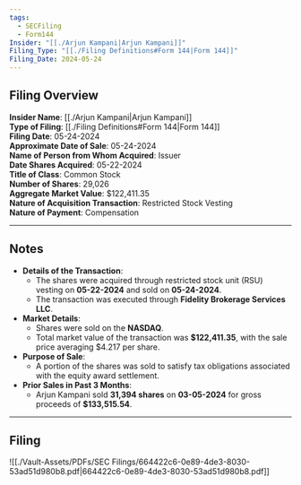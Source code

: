 ```yaml
---
tags:
  - SECFiling
  - Form144
Insider: "[[./Arjun Kampani|Arjun Kampani]]"
Filing_Type: "[[./Filing Definitions#Form 144|Form 144]]"
Filing_Date: 2024-05-24
---
```

## Filing Overview

**Insider Name**: [[./Arjun Kampani|Arjun Kampani]]  
**Type of Filing**: [[./Filing Definitions#Form 144|Form 144]]  
**Filing Date**: 05-24-2024  
**Approximate Date of Sale**: 05-24-2024  
**Name of Person from Whom Acquired**: Issuer  
**Date Shares Acquired**: 05-22-2024  
**Title of Class**: Common Stock  
**Number of Shares**: 29,026  
**Aggregate Market Value**: $122,411.35  
**Nature of Acquisition Transaction**: Restricted Stock Vesting  
**Nature of Payment**: Compensation

----
## Notes

- **Details of the Transaction**:
    - The shares were acquired through restricted stock unit (RSU) vesting on **05-22-2024** and sold on **05-24-2024**.
    - The transaction was executed through **Fidelity Brokerage Services LLC**.
- **Market Details**:
    - Shares were sold on the **NASDAQ**.
    - Total market value of the transaction was **$122,411.35**, with the sale price averaging $4.217 per share.
- **Purpose of Sale**:
    - A portion of the shares was sold to satisfy tax obligations associated with the equity award settlement.
- **Prior Sales in Past 3 Months**:
    - Arjun Kampani sold **31,394 shares** on **03-05-2024** for gross proceeds of **$133,515.54**.

----
## Filing

![[./Vault-Assets/PDFs/SEC Filings/664422c6-0e89-4de3-8030-53ad51d980b8.pdf|664422c6-0e89-4de3-8030-53ad51d980b8.pdf]]
